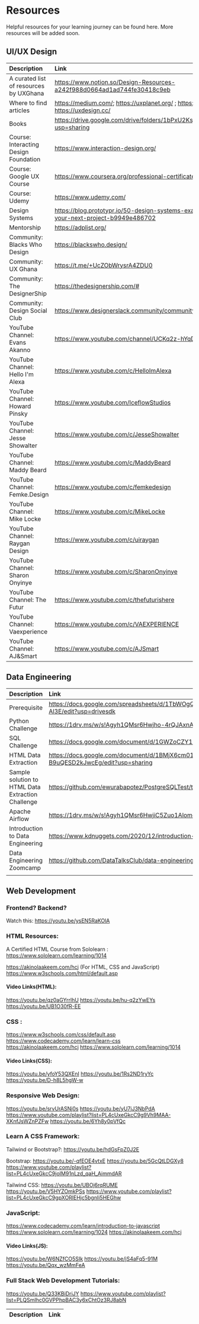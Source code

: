 # Resources
Helpful resources for your learning journey can be found here. More resources will be added soon.

## UI/UX Design

| Description  | Link    |
| :------------- | :---------- |
| A curated list of resources by UXGhana | https://www.notion.so/Design-Resources-a242f988d0664ad1ad744fe30418c9eb|
| Where to find articles| https://medium.com/; https://uxplanet.org/ ; https://www.nngroup.com/; https://uxdesign.cc/|
| Books | https://drive.google.com/drive/folders/1bPxU2KsjeHMImJ9beR8Grazgv90pCAln?usp=sharing|
| Course: Interacting Design Foundation | https://www.interaction-design.org/ |
| Course: Google UX Course | https://www.coursera.org/professional-certificates/google-ux-design |
| Course: Udemy| https://www.udemy.com/ |
| Design Systems | https://blog.prototypr.io/50-design-systems-examples-to-learn-from-for-your-next-project-b9949e486702 |
| Mentorship | https://adplist.org/ |
| Community: Blacks Who Design | https://blackswho.design/ |
| Community: UX Ghana | https://t.me/+UcZObWrysrA4ZDU0 |
| Community: The DesignerShip | https://thedesignership.com/# |
| Community: Design Social Club | https://www.designerslack.community/community/designsocialclub |
| YouTube Channel: Evans Akanno | https://www.youtube.com/channel/UCKq2z-hYqD1D1RxFPEdhKqw |
| YouTube Channel: Hello I'm Alexa | https://www.youtube.com/c/HelloImAlexa |
| YouTube Channel: Howard Pinsky | https://www.youtube.com/IceflowStudios |
| YouTube Channel: Jesse Showalter | https://www.youtube.com/c/JesseShowalter |
| YouTube Channel: Maddy Beard | https://www.youtube.com/c/MaddyBeard |
| YouTube Channel: Femke.Design| https://www.youtube.com/c/femkedesign |
| YouTube Channel: Mike Locke| https://www.youtube.com/c/MikeLocke |
| YouTube Channel: Raygan Design| https://www.youtube.com/c/uiraygan  |
| YouTube Channel: Sharon Onyinye| https://www.youtube.com/c/SharonOnyinye |
| YouTube Channel: The Futur | https://www.youtube.com/c/thefuturishere |
| YouTube Channel: Vaexperience | https://www.youtube.com/c/VAEXPERIENCE |
| YouTube Channel: AJ&Smart | https://www.youtube.com/c/AJSmart |

## Data Engineering
| Description  | Link    |
| :------------- | :---------- |
| Prerequisite | https://docs.google.com/spreadsheets/d/1TbWOgQ7o-xmIFsVdP8V5xxay9MPgQ4nI-DjFmG-Al3E/edit?usp=drivesdk |
| Python Challenge| https://1drv.ms/w/s!Agyh1QMsr6Hwjho-4rQJAxnAa6J3?e=7z8kVh |
| SQL Challenge | https://docs.google.com/document/d/1GWZoCZY19appgB2yHfowrKAqszaSaIp2yvUAZZg73V4/edit# |
| HTML Data Extraction | https://docs.google.com/document/d/1BMjX6cm01xwDAFBNGJPitboR5GqQ-B9uQESD2kJwcEg/edit?usp=sharing |
| Sample solution to HTML Data Extraction Challenge | https://github.com/ewurabapotez/PostgreSQLTest/tree/main/Web%20Scraping |
| Apache Airflow | https://1drv.ms/w/s!Agyh1QMsr6HwjiC5Zuo1Alomd5CI?e=E3NVLV |
| Introduction to Data Engineering| https://www.kdnuggets.com/2020/12/introduction-data-engineering.html |
| Data Engineering Zoomcamp | https://github.com/DataTalksClub/data-engineering-zoomcamp |
| |  |

## Web Development

### Frontend? Backend?
Watch this: https://youtu.be/ysEN5RaKOlA

### HTML Resources:
A Certified HTML Course from Sololearn : https://www.sololearn.com/learning/1014

https://akinolaakeem.com/hcj (For HTML, CSS and JavaScript)
https://www.w3schools.com/html/default.asp

#### Video Links(HTML):
https://youtu.be/qz0aGYrrlhU
https://youtu.be/hu-q2zYwEYs
https://youtu.be/UB1O30fR-EE

### CSS :
https://www.w3schools.com/css/default.asp
https://www.codecademy.com/learn/learn-css
https://akinolaakeem.com/hcj
https://www.sololearn.com/learning/1014

#### Video Links(CSS):
https://youtu.be/yfoY53QXEnI
https://youtu.be/1Rs2ND1ryYc
https://youtu.be/D-h8L5hgW-w

### Responsive Web Design:
https://youtu.be/srvUrASNj0s
https://youtu.be/yU7jJ3NbPdA
https://www.youtube.com/playlist?list=PL4cUxeGkcC9g9Vh9MAA-XKnfJsWZnPZFw
https://youtu.be/6Yh8y0pVfQc

### Learn A CSS Framework:
Tailwind or Bootstrap?: https://youtu.be/hdGsFpZ0J2E

Bootstrap: 
https://youtu.be/-qfEOE4vtxE
https://youtu.be/5GcQtLDGXy8
https://www.youtube.com/playlist?list=PL4cUxeGkcC9joIM91nLzd_qaH_AimmdAR

Tailwind CSS:
https://youtu.be/UBOj6rqRUME
https://youtu.be/V5HYZOmkPSs
https://www.youtube.com/playlist?list=PL4cUxeGkcC9gpXORlEHjc5bgnIi5HEGhw


### JavaScript:
https://www.codecademy.com/learn/introduction-to-javascript
https://www.sololearn.com/learning/1024
https://akinolaakeem.com/hcj

#### Video Links(JS):
https://youtu.be/W6NZfCO5SIk
https://youtu.be/jS4aFq5-91M
https://youtu.be/Qqx_wzMmFeA

### Full Stack Web Development Tutorials:
https://youtu.be/Q33KBiDriJY
https://www.youtube.com/playlist?list=PLQSmIhc0GVPPhpBAC3y6xChtOz3RJ8abN

| Description  | Link    |
| :------------- | :---------- |
